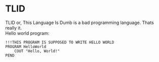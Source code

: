 # TLID
TLID or, This Language Is Dumb is a bad programming language. Thats really it.\
Hello world program:
```
!!!THIS PROGRAM IS SUPPOSED TO WRITE HELLO WORLD
PROGRAM HelloWorld
	COUT "Hello, World!"
PEND
```

